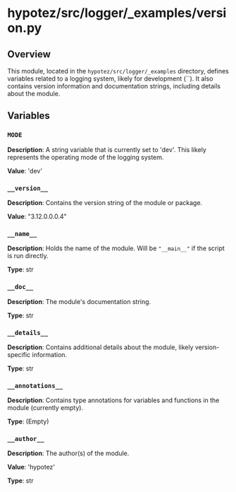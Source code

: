 # hypotez/src/logger/_examples/version.py

## Overview

This module, located in the `hypotez/src/logger/_examples` directory, defines variables related to a logging system, likely for development (``).  It also contains version information and documentation strings, including details about the module.

## Variables

### `MODE`

**Description**: A string variable that is currently set to 'dev'.  This likely represents the operating mode of the logging system.

**Value**: 'dev'


### `__version__`

**Description**: Contains the version string of the module or package.


**Value**: "3.12.0.0.0.4"


### `__name__`

**Description**:  Holds the name of the module.  Will be `"__main__"` if the script is run directly.


**Type**: str



### `__doc__`

**Description**: The module's documentation string.


**Type**: str



### `__details__`

**Description**: Contains additional details about the module, likely version-specific information.


**Type**: str


### `__annotations__`

**Description**: Contains type annotations for variables and functions in the module (currently empty).


**Type**:  (Empty)


### `__author__`

**Description**: The author(s) of the module.


**Value**: 'hypotez'


**Type**: str